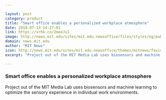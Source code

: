 ```yaml
---

layout: post
category: product
title: "Smart office enables a personalized workplace atmosphere"
date: 2018-07-13 14:27:01
link: https://vrhk.co/2meeJsI
image: http://news.mit.edu/sites/mit.edu.newsoffice/files/styles/og/public/images/2018/mediated-atmospheres-nan-zhao-mit-media-lab-00.jpg
domain: news.mit.edu
author: "MIT News"
icon: http://news.mit.edu/sites/mit.edu.newsoffice/themes/mitnews/favicon.ico
excerpt: "Project out of the MIT Media Lab uses biosensors and machine learning to optimize the sensory experience in individual work environments."

---
```


### Smart office enables a personalized workplace atmosphere

Project out of the MIT Media Lab uses biosensors and machine learning to optimize the sensory experience in individual work environments.